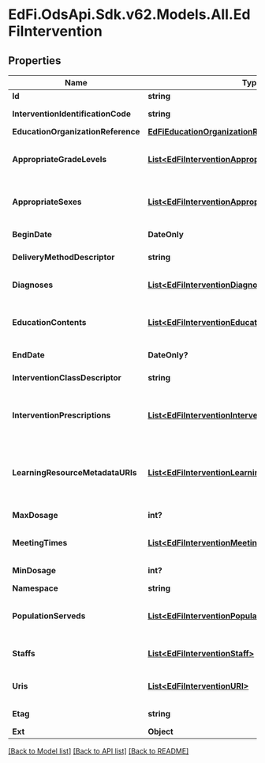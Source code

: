 # EdFi.OdsApi.Sdk.v62.Models.All.EdFiIntervention

## Properties

Name | Type | Description | Notes
------------ | ------------- | ------------- | -------------
**Id** | **string** |  | [optional] 
**InterventionIdentificationCode** | **string** | A unique number or alphanumeric code assigned to an intervention. | 
**EducationOrganizationReference** | [**EdFiEducationOrganizationReference**](EdFiEducationOrganizationReference.md) |  | 
**AppropriateGradeLevels** | [**List&lt;EdFiInterventionAppropriateGradeLevel&gt;**](EdFiInterventionAppropriateGradeLevel.md) | An unordered collection of interventionAppropriateGradeLevels. Grade levels for the intervention. If omitted, considered generally applicable. | [optional] 
**AppropriateSexes** | [**List&lt;EdFiInterventionAppropriateSex&gt;**](EdFiInterventionAppropriateSex.md) | An unordered collection of interventionAppropriateSexes. Sexes for the intervention. If omitted, considered generally applicable. | [optional] 
**BeginDate** | **DateOnly** | The start date for the intervention implementation. | 
**DeliveryMethodDescriptor** | **string** | The way in which an intervention was implemented. | 
**Diagnoses** | [**List&lt;EdFiInterventionDiagnosis&gt;**](EdFiInterventionDiagnosis.md) | An unordered collection of interventionDiagnoses. Targeted purpose of the intervention. | [optional] 
**EducationContents** | [**List&lt;EdFiInterventionEducationContent&gt;**](EdFiInterventionEducationContent.md) | An unordered collection of interventionEducationContents. Relates the education content source to the education content. | [optional] 
**EndDate** | **DateOnly?** | The end date for the intervention implementation. | [optional] 
**InterventionClassDescriptor** | **string** | The way in which an intervention is used: curriculum, supplement, or practice. | 
**InterventionPrescriptions** | [**List&lt;EdFiInterventionInterventionPrescription&gt;**](EdFiInterventionInterventionPrescription.md) | An unordered collection of interventionInterventionPrescriptions. The reference to the intervention prescription being followed in this intervention implementation. | [optional] 
**LearningResourceMetadataURIs** | [**List&lt;EdFiInterventionLearningResourceMetadataURI&gt;**](EdFiInterventionLearningResourceMetadataURI.md) | An unordered collection of interventionLearningResourceMetadataURIs. The URI (typical a URL) pointing to the metadata entry in a LRMI metadata repository, which describes this content item. | [optional] 
**MaxDosage** | **int?** | The maximum duration of time in minutes that may be assigned for the intervention. | [optional] 
**MeetingTimes** | [**List&lt;EdFiInterventionMeetingTime&gt;**](EdFiInterventionMeetingTime.md) | An unordered collection of interventionMeetingTimes. The times at which this intervention is scheduled to meet. | [optional] 
**MinDosage** | **int?** | The minimum duration of time in minutes that may be assigned for the intervention. | [optional] 
**Namespace** | **string** | Namespace for the intervention. | [optional] 
**PopulationServeds** | [**List&lt;EdFiInterventionPopulationServed&gt;**](EdFiInterventionPopulationServed.md) | An unordered collection of interventionPopulationServeds. A subset of students that are the focus of the intervention. | [optional] 
**Staffs** | [**List&lt;EdFiInterventionStaff&gt;**](EdFiInterventionStaff.md) | An unordered collection of interventionStaffs. Relates the staff member associated with the Intervention. | [optional] 
**Uris** | [**List&lt;EdFiInterventionURI&gt;**](EdFiInterventionURI.md) | An unordered collection of interventionURIs. The URI (typical a URL) pointing to an education content item. | [optional] 
**Etag** | **string** | A unique system-generated value that identifies the version of the resource. | [optional] 
**Ext** | **Object** | Extensions to the Intervention entity. | [optional] 

[[Back to Model list]](../README.md#documentation-for-models) [[Back to API list]](../README.md#documentation-for-api-endpoints) [[Back to README]](../README.md)

